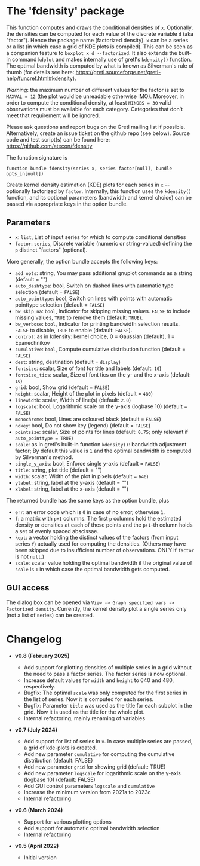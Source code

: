 # The 'fdensity' package

This function computes and draws the conditional densities of `x`. Optionally, the densities can be computed for each value of the discrete variable `d` (aka "factor"). Hence the package name (factorized density). `x` can be a series or a list (in which case a grid of KDE plots is compiled). This can be seen as a companion feature to `boxplot x d --factorized`. It also extends the built-in command `kdplot` and makes internally use of gretl's `kdensity()` function. The optimal bandwidth is computed by what is known as Silverman's rule of thumb (for details see here: https://gretl.sourceforge.net/gretl-help/funcref.html#kdensity).

_Warning_: the maximum number of different values for the factor is set to `MAXVAL = 12` (the plot would be unreadable otherwise IMO). Moreover, in order to compute the conditional density, at least `MINOBS = 30` valid observations must be available for each category. Categories that don't meet that requirement will be ignored.

Please ask questions and report bugs on the Gretl mailing list if possible. Alternatively, create an issue ticket on the github repo (see below).
Source code and test script(s) can be found here: https://github.com/atecon/fdensity

The function signature is

```
function bundle fdensity(series x, series factor[null], bundle opts_in[null])
```

Create kernel density estimation (KDE) plots for each series in `x` -- optionally factorized by `factor`. Internally, this function uses the `kdensity()` function, and its optional parameters (bandwidth and kernel choice) can be passed via appropriate keys in the option bundle.

## Parameters

- `x`:  `list`, List of input series for which to compute conditional densities
- `factor`:  `series`, Discrete variable (numeric or string-valued) defining the `p` distinct "factors" (optional).

More generally, the option bundle accepts the following keys:

- `add_opts`: string, You may pass additional gnuplot commands as a string (default = "")
- `auto_dashtype`: bool, Switch on dashed lines with automatic type selection (default = `FALSE`)
- `auto_pointtype`: bool, Switch on lines with points with automatic pointtype selection (default = `FALSE`)
- `bw_skip_na`: `bool`, Indicator for skipping missing values. `FALSE` to include missing values, `TRUE` to remove them (default: `TRUE`).
- `bw_verbose`: `bool`, Indicator for printing bandwidth selection results. `FALSE` to disable, `TRUE` to enable (default: `FALSE`).
- `control`: as in kdensity: kernel choice, 0 = Gaussian (default), 1 = Epanechnikov
- `cumulative`: `bool`, Compute cumulative distribution function (default = `FALSE`)
- `dest`: string, destination (default = `display`)
- `fontsize`: scalar, Size of font for title and labels (default: `10`)
- `fontsize_tics`: scalar, Size of font tics on the y- and the x-axis (default: `10`)
- `grid`: bool, Show grid (default = `FALSE`)
- `height`: scalar, Height of the plot in pixels (default = `480`)
- `linewidth`: scalar, Width of line(s) (default: `2.0`)
- `logscale`: bool, Logarithmic scale on the y-axis (logbase 10) (default = `FALSE`)
- `monochrome`: bool, Lines are coloured black (default = `FALSE`)
- `nokey`: bool, Do not show key (legend) (default = `FALSE`)
- `pointsize`: scalar, Size of points for lines (default: `0.75`; only relevant if `auto_pointtype = TRUE`)
- `scale`: as in gretl's built-in function `kdensity()`: bandwidth adjustment factor; By default this value is `1` and the optimal bandwidth is computed by Silverman's method.
- `single_y_axis`: bool, Enforce single y-axis (default = `FALSE`)
- `title`: string, plot title (default = "")
- `width`: scalar, Width of the plot in pixels (default = `640`)
- `ylabel`: string, label at the y-axis (default = "")
- `xlabel`: string, label at the x-axis (default = "")

The returned bundle has the same keys as the option bundle, plus

- `err`: an error code which is `0` in case of no error, otherwise `1`.
- `f`: a matrix with `p+1` columns. The first `p` columns hold the estimated density or densities at each of these points and the `p+1`-th column holds a set of evenly spaced abscissae.
- `kept`: a vector holding the distinct values of the factors (from input series `f`) actually used for computing the densities. (Others may have been skipped due to insufficient number of observations. ONLY if `factor` is not `null`.)
- `scale`: scalar value holding the optimal bandwidth if the original value of `scale` is `1` in which case the optimal bandwidth gets computed.


## GUI access

The dialog box can be opened via `View -> Graph specified vars -> Factorized density`. Currently, the kernel density plot a single series only (not a list of series) can be created.


# Changelog
* **v0.8 (February 2025)**
    * Add support for plotting densities of multiple series in a grid without the need to pass a factor series. The factor series is now optional.
    * Increase default values for `width` and `height` to 640 and 480, respectively.
    * Bugfix: The optimal `scale` was only computed for the first series in the list of series. Now it is computed for each series.
    * Bugfix: Parameter `title` was used as the title for each subplot in the grid. Now it is used as the title for the whole plot.
    * Internal refactoring, mainly renaming of variables

* **v0.7 (July 2024)**
    * Add support for list of series in `x`. In case multiple series are passed, a grid of kde-plots is created.
    * Add new parameter `cumulative` for computing the cumulative distribution (default: FALSE)
    * Add new parameter `grid` for showing grid (default: TRUE)
    * Add new parameter `logscale` for logarithmic scale on the y-axis (logbase 10) (default: FALSE)
    * Add GUI control parameters `logscale` and `cumulative`
    * Increase the minimum version from 2021a to 2023c
    * Internal refactoring

* **v0.6 (March 2024)**
    * Support for various plotting options
    * Add support for automatic optimal bandwidth selection
    * Internal refactoring

* **v0.5 (April 2022)**
    * Initial version
